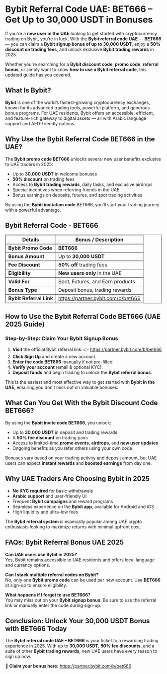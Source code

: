 <h1>Bybit Referral Code UAE: BET666 – Get Up to 30,000 USDT in Bonuses</h1>
<p>If you're a <strong>new user in the UAE</strong> looking to get started with cryptocurrency trading on Bybit, you’re in luck. With the <strong>Bybit referral code UAE</strong> — <strong>BET666</strong> — you can claim a <strong>Bybit signup bonus of up to 30,000 USDT</strong>, enjoy a <strong>50% discount on trading fees</strong>, and unlock exclusive <strong>Bybit trading rewards</strong> in 2025.</p>
<p>Whether you're searching for a <strong>Bybit discount code</strong>, <strong>promo code</strong>, <strong>referral bonus</strong>, or simply want to know <strong>how to use a Bybit referral code</strong>, this updated guide has you covered.</p>
<h2>What Is Bybit?</h2>
<p><strong>Bybit</strong> is one of the world’s fastest-growing cryptocurrency exchanges, known for its advanced trading tools, powerful platform, and generous bonus programs. For UAE residents, Bybit offers an accessible, efficient, and feature-rich gateway to digital assets — all with Arabic language support and AED-friendly options.</p>
<h2>Why Use the Bybit Referral Code BET666 in the UAE?</h2>
<p>The <strong>Bybit promo code BET666</strong> unlocks several new user benefits exclusive to UAE traders in 2025:</p>
<ul>
<li>Up to <strong>30,000 USDT</strong> in welcome bonuses</li>
<li><strong>50% discount</strong> on trading fees</li>
<li>Access to <strong>Bybit trading rewards</strong>, daily tasks, and exclusive airdrops</li>
<li>Special incentives when referring friends in the UAE</li>
<li>Bonus earnings on deposits, futures, and spot trading activities</li>
</ul>
<p>By using the <strong>Bybit invitation code</strong> BET666, you’ll start your trading journey with a powerful advantage.</p>
<h2>Bybit Referral Code - BET666</h2>
<table border="1" cellpadding="8" cellspacing="0">
<thead>
<tr>
<th>Details</th>
<th>Bonus / Description</th>
</tr>
</thead>
<tbody>
<tr>
<td><strong>Bybit Promo Code</strong></td>
<td><strong>BET666</strong></td>
</tr>
<tr>
<td><strong>Bonus Amount</strong></td>
<td>Up to <strong>30,000 USDT</strong></td>
</tr>
<tr>
<td><strong>Fee Discount</strong></td>
<td><strong>50% off</strong> trading fees</td>
</tr>
<tr>
<td><strong>Eligibility</strong></td>
<td><strong>New users only</strong> in the UAE</td>
</tr>
<tr>
<td><strong>Valid For</strong></td>
<td>Spot, Futures, and Earn products</td>
</tr>
<tr>
<td><strong>Bonus Type</strong></td>
<td>Deposit bonus, trading rewards</td>
</tr>
<tr>
<td><strong>Bybit Referral Link</strong></td>
<td><a href="https://partner.bybit.com/b/bet666" target="_blank">https://partner.bybit.com/b/bet666</a></td>
</tr>
</tbody>
</table>
<h2>How to Use the Bybit Referral Code BET666 (UAE 2025 Guide)</h2>
<h3>Step-by-Step: Claim Your Bybit Signup Bonus</h3>
<ol>
<li><strong>Visit</strong> the official Bybit referral link: 👉 <a href="https://partner.bybit.com/b/bet666" target="_blank">https://partner.bybit.com/b/bet666</a></li>
<li><strong>Click Sign Up</strong> and create a new account.</li>
<li><strong>Enter the code BET666</strong> manually if not pre-filled.</li>
<li><strong>Verify your account</strong> (email & optional KYC).</li>
<li><strong>Deposit funds</strong> and begin trading to unlock the <strong>Bybit referral bonus</strong>.</li>
</ol>
<p>This is the easiest and most effective way to get started with <strong>Bybit in the UAE</strong>, ensuring you don’t miss out on valuable bonuses.</p>
<h2>What Can You Get With the Bybit Discount Code BET666?</h2>
<p>By using the <strong>Bybit invite code BET666</strong>, you unlock:</p>
<ul>
<li>Up to <strong>30,000 USDT</strong> in deposit and trading rewards</li>
<li>A <strong>50% fee discount</strong> on trading pairs</li>
<li>Access to limited-time <strong>promo events</strong>, <strong>airdrops</strong>, and <strong>new user updates</strong></li>
<li>Ongoing benefits as you refer others using your own code</li>
</ul>
<p>Bonuses vary based on your trading activity and deposit amount, but UAE users can expect <strong>instant rewards</strong> and <strong>boosted earnings</strong> from day one.</p>
<h2>Why UAE Traders Are Choosing Bybit in 2025</h2>
<ul>
<li><strong>No KYC required</strong> for basic withdrawals</li>
<li><strong>Arabic support</strong> and user-friendly UI</li>
<li>Frequent <strong>Bybit campaigns</strong> and reward programs</li>
<li>Seamless experience on the <strong>Bybit app</strong>, available for Android and iOS</li>
<li>High liquidity and ultra-low fees</li>
</ul>
<p>The <strong>Bybit referral system</strong> is especially popular among UAE crypto enthusiasts looking to maximize returns with minimal upfront cost.</p>
<h2>FAQs: Bybit Referral Bonus UAE 2025</h2>
<p><strong>Can UAE users use Bybit in 2025?</strong><br>Yes, Bybit remains accessible to UAE residents and offers local language and currency options.</p>
<p><strong>Can I stack multiple referral codes on Bybit?</strong><br>No, only one <strong>Bybit promo code</strong> can be used per new account. Use <strong>BET666</strong> at sign-up to ensure eligibility.</p>
<p><strong>What happens if I forget to use BET666?</strong><br>You may miss out on your <strong>Bybit signup bonus</strong>. Be sure to use the referral link or manually enter the code during sign-up.</p>
<h2>Conclusion: Unlock Your 30,000 USDT Bonus with BET666 Today</h2>
<p>The <strong>Bybit referral code UAE – BET666</strong> is your ticket to a rewarding trading experience in 2025. With up to <strong>30,000 USDT</strong>, <strong>50% fee discounts</strong>, and a suite of other <strong>Bybit trading rewards</strong>, new UAE users have every reason to sign up now.</p>
<p>🔗 <strong>Claim your bonus here:</strong> <a href="https://partner.bybit.com/b/bet666" target="_blank">https://partner.bybit.com/b/bet666</a></p>
</body>
</html>
